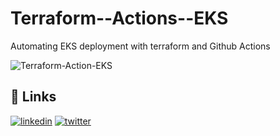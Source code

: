 # Terraform--Actions--EKS
Automating EKS deployment with terraform and Github Actions

![Terraform-Action-EKS](https://github.com/user-attachments/assets/1aaa6049-18f5-4cc0-b4ec-61751e744723)


## 🔗 Links

[![linkedin](https://img.shields.io/badge/linkedin-0A66C2?style=for-the-badge&logo=linkedin&logoColor=white)](https://www.linkedin.com/in/adityadahake24/)
[![twitter](https://img.shields.io/badge/twitter-1DA1F2?style=for-the-badge&logo=twitter&logoColor=white)](https://x.com/adityadahake24)

